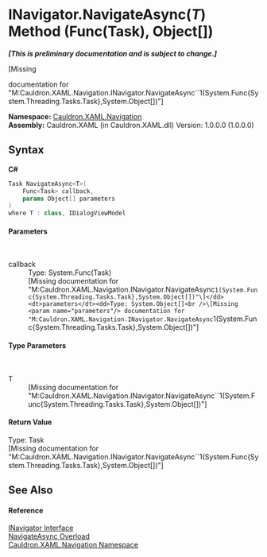 # INavigator.NavigateAsync(*T*) Method (Func(Task), Object[])
 _**\[This is preliminary documentation and is subject to change.\]**_

\[Missing <summary> documentation for "M:Cauldron.XAML.Navigation.INavigator.NavigateAsync``1(System.Func{System.Threading.Tasks.Task},System.Object[])"\]

**Namespace:**&nbsp;<a href="N_Cauldron_XAML_Navigation">Cauldron.XAML.Navigation</a><br />**Assembly:**&nbsp;Cauldron.XAML (in Cauldron.XAML.dll) Version: 1.0.0.0 (1.0.0.0)

## Syntax

**C#**<br />
``` C#
Task NavigateAsync<T>(
	Func<Task> callback,
	params Object[] parameters
)
where T : class, IDialogViewModel

```


#### Parameters
&nbsp;<dl><dt>callback</dt><dd>Type: System.Func(Task)<br />\[Missing <param name="callback"/> documentation for "M:Cauldron.XAML.Navigation.INavigator.NavigateAsync``1(System.Func{System.Threading.Tasks.Task},System.Object[])"\]</dd><dt>parameters</dt><dd>Type: System.Object[]<br />\[Missing <param name="parameters"/> documentation for "M:Cauldron.XAML.Navigation.INavigator.NavigateAsync``1(System.Func{System.Threading.Tasks.Task},System.Object[])"\]</dd></dl>

#### Type Parameters
&nbsp;<dl><dt>T</dt><dd>\[Missing <typeparam name="T"/> documentation for "M:Cauldron.XAML.Navigation.INavigator.NavigateAsync``1(System.Func{System.Threading.Tasks.Task},System.Object[])"\]</dd></dl>

#### Return Value
Type: Task<br />\[Missing <returns> documentation for "M:Cauldron.XAML.Navigation.INavigator.NavigateAsync``1(System.Func{System.Threading.Tasks.Task},System.Object[])"\]

## See Also


#### Reference
<a href="T_Cauldron_XAML_Navigation_INavigator">INavigator Interface</a><br /><a href="Overload_Cauldron_XAML_Navigation_INavigator_NavigateAsync">NavigateAsync Overload</a><br /><a href="N_Cauldron_XAML_Navigation">Cauldron.XAML.Navigation Namespace</a><br />